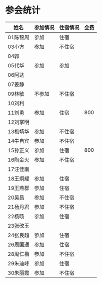 # 参会统计

姓名|参加情况|住宿情况|会费
---|---|---|---
01陈锦周|参加|住宿|
03小方|参加|不住宿|
04郭|||
05代华|参加|参加|
06阿达|||
07姜静|||
09林敏|不参加|不住宿|
10刘利|||
11刘勇|参加|住宿|800
12刘掌明|||
13梅靖华|参加|不住宿|
14牛自宾|参加|不住宿|
15孙正义|参加|住宿|800
16陶金火|参加|不住宿|
17汪佳南|||
18王炯耀|参加|住宿|
19王燕群|参加|住宿|
20吴昌|参加|不住宿|
21杨丹君|参加|不住宿|
22杨旸|参加|住宿|
23张改玉|||
24张良超|参加|住宿|
26周国通|参加|住宿|
28周仁楷|参加|不住宿|
29朱迪峰|参加|住宿|
30朱丽霞|参加|不住宿|

